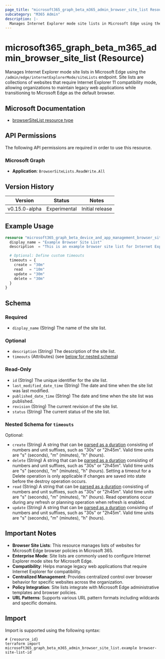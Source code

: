 ```yaml
---
page_title: "microsoft365_graph_beta_m365_admin_browser_site_list Resource - microsoft365"
subcategory: "M365 Admin"
description: |-
  Manages Internet Explorer mode site lists in Microsoft Edge using the /admin/edge/internetExplorerMode/siteLists endpoint. Site lists are collections of websites that require Internet Explorer 11 compatibility mode, allowing organizations to maintain legacy web applications while transitioning to Microsoft Edge as the default browser.
---
```


# microsoft365_graph_beta_m365_admin_browser_site_list (Resource)

Manages Internet Explorer mode site lists in Microsoft Edge using the `/admin/edge/internetExplorerMode/siteLists` endpoint. Site lists are collections of websites that require Internet Explorer 11 compatibility mode, allowing organizations to maintain legacy web applications while transitioning to Microsoft Edge as the default browser.

## Microsoft Documentation

- [browserSiteList resource type](https://learn.microsoft.com/en-us/graph/api/resources/browsersitelist?view=graph-rest-beta)

## API Permissions

The following API permissions are required in order to use this resource.

### Microsoft Graph

- **Application**: `BrowserSiteLists.ReadWrite.All`

## Version History

| Version | Status | Notes |
|---------|--------|-------|
| v0.15.0-alpha | Experimental | Initial release

## Example Usage

```terraform
resource "microsoft365_graph_beta_device_and_app_management_browser_site_list" "example" {
  display_name = "Example Browser Site List"
  description  = "This is an example browser site list for Internet Explorer Mode"

  # Optional: Define custom timeouts
  timeouts = {
    create = "30m"
    read   = "10m"
    update = "30m"
    delete = "30m"
  }
}
```

<!-- schema generated by tfplugindocs -->
## Schema

### Required

- `display_name` (String) The name of the site list.

### Optional

- `description` (String) The description of the site list.
- `timeouts` (Attributes) (see [below for nested schema](#nestedatt--timeouts))

### Read-Only

- `id` (String) The unique identifier for the site list.
- `last_modified_date_time` (String) The date and time when the site list was last modified.
- `published_date_time` (String) The date and time when the site list was published.
- `revision` (String) The current revision of the site list.
- `status` (String) The current status of the site list.

<a id="nestedatt--timeouts"></a>
### Nested Schema for `timeouts`

Optional:

- `create` (String) A string that can be [parsed as a duration](https://pkg.go.dev/time#ParseDuration) consisting of numbers and unit suffixes, such as "30s" or "2h45m". Valid time units are "s" (seconds), "m" (minutes), "h" (hours).
- `delete` (String) A string that can be [parsed as a duration](https://pkg.go.dev/time#ParseDuration) consisting of numbers and unit suffixes, such as "30s" or "2h45m". Valid time units are "s" (seconds), "m" (minutes), "h" (hours). Setting a timeout for a Delete operation is only applicable if changes are saved into state before the destroy operation occurs.
- `read` (String) A string that can be [parsed as a duration](https://pkg.go.dev/time#ParseDuration) consisting of numbers and unit suffixes, such as "30s" or "2h45m". Valid time units are "s" (seconds), "m" (minutes), "h" (hours). Read operations occur during any refresh or planning operation when refresh is enabled.
- `update` (String) A string that can be [parsed as a duration](https://pkg.go.dev/time#ParseDuration) consisting of numbers and unit suffixes, such as "30s" or "2h45m". Valid time units are "s" (seconds), "m" (minutes), "h" (hours).

## Important Notes

- **Browser Site Lists**: This resource manages lists of websites for Microsoft Edge browser policies in Microsoft 365.
- **Enterprise Mode**: Site lists are commonly used to configure Internet Explorer mode sites for Microsoft Edge.
- **Compatibility**: Helps manage legacy web applications that require Internet Explorer for compatibility.
- **Centralized Management**: Provides centralized control over browser behavior for specific websites across the organization.
- **Policy Integration**: Site lists integrate with Microsoft Edge administrative templates and browser policies.
- **URL Patterns**: Supports various URL pattern formats including wildcards and specific domains.

## Import

Import is supported using the following syntax:

```shell
# {resource_id}
terraform import microsoft365_graph_beta_m365_admin_browser_site_list.example browser-site-list-id
```